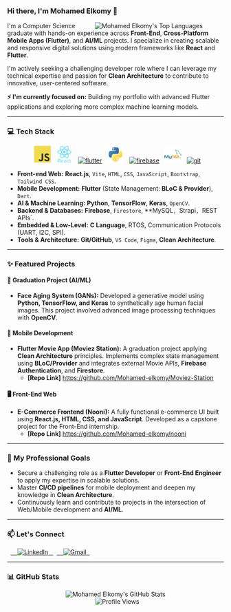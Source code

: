 ### Hi there, I'm Mohamed Elkomy 👋

<img align="right" width="300" src="https://github-readme-stats.vercel.app/api/top-langs/?username=Mohamed-elkomy&layout=compact&langs_count=8&theme=dracula" alt="Mohamed Elkomy's Top Languages" />

I'm a Computer Science graduate with hands-on experience across **Front-End**, **Cross-Platform Mobile Apps (Flutter)**, and **AI/ML** projects. I specialize in creating scalable and responsive digital solutions using modern frameworks like **React** and **Flutter**.

I'm actively seeking a challenging developer role where I can leverage my technical expertise and passion for **Clean Architecture** to contribute to innovative, user-centered software.

**⚡ I'm currently focused on:** Building my portfolio with advanced Flutter applications and exploring more complex machine learning models.

---

### 💻 Tech Stack

<p align="center">
  <a href="https://developer.mozilla.org/en-US/docs/Web/JavaScript" target="_blank" rel="noreferrer"><img src="https://raw.githubusercontent.com/devicons/devicon/master/icons/javascript/javascript-original.svg" alt="javascript" width="40" height="40"/></a>
  <a href="https://reactjs.org/" target="_blank" rel="noreferrer"><img src="https://raw.githubusercontent.com/devicons/devicon/master/icons/react/react-original-wordmark.svg" alt="react" width="40" height="40"/></a>
  <a href="https://flutter.dev" target="_blank" rel="noreferrer"><img src="https://www.vectorlogo.zone/logos/flutterio/flutterio-icon.svg" alt="flutter" width="40" height="40"/></a>
  <a href="https://www.python.org" target="_blank" rel="noreferrer"><img src="https://raw.githubusercontent.com/devicons/devicon/master/icons/python/python-original.svg" alt="python" width="40" height="40"/></a>
  <a href="https://firebase.google.com/" target="_blank" rel="noreferrer"><img src="https://www.vectorlogo.zone/logos/firebase/firebase-icon.svg" alt="firebase" width="40" height="40"/></a>
  <a href="https://www.mysql.com/" target="_blank" rel="noreferrer"><img src="https://raw.githubusercontent.com/devicons/devicon/master/icons/mysql/mysql-original-wordmark.svg" alt="mysql" width="40" height="40"/></a>
  <a href="https://git-scm.com/" target="_blank" rel="noreferrer"><img src="https://www.vectorlogo.zone/logos/git-scm/git-scm-icon.svg" alt="git" width="40" height="40"/></a>
</p>

* **Front-end Web:** **React.js**, `Vite`, `HTML`, `CSS`, `JavaScript`, `Bootstrap`, `Tailwind CSS`.
* **Mobile Development:** **Flutter** (State Management: **BLoC & Provider**), `Dart`.
* **AI & Machine Learning:** **Python**, **TensorFlow**, **Keras**, `OpenCV`.
* **Backend & Databases:** **Firebase**, `Firestore`, **MySQL`, `Strapi`, `REST APIs`.
* **Embedded & Low-Level:** **C Language**, RTOS, Communication Protocols (UART, I2C, SPI).
* **Tools & Architecture:** **Git/GitHub**, `VS Code`, `Figma`, **Clean Architecture**.

---

### ✨ Featured Projects

#### 🧠 Graduation Project (AI/ML)
* **Face Aging System (GANs):** Developed a generative model using **Python, TensorFlow, and Keras** to synthetically age human facial images. This project involved advanced image processing techniques with **OpenCV**.

#### 📱 Mobile Development
* **Flutter Movie App (Moviez Station):** A graduation project applying **Clean Architecture** principles. Implements complex state management using **BLoC/Provider** and integrates external Movie APIs, **Firebase Authentication**, and **Firestore**.
  * **[Repo Link]** https://github.com/Mohamed-elkomy/Moviez-Station

#### 🖥️ Front-End Web
* **E-Commerce Frontend (Nooni):** A fully functional e-commerce UI built using **React.js, HTML, CSS, and JavaScript**. Developed as a capstone project for the Front-End internship.
  * **[Repo Link]** https://github.com/Mohamed-elkomy/nooni

---

### 🎯 My Professional Goals

* Secure a challenging role as a **Flutter Developer** or **Front-End Engineer** to apply my expertise in scalable solutions.
* Master **CI/CD pipelines** for mobile deployment and deepen my knowledge in **Clean Architecture**.
* Continuously learn and contribute to projects in the intersection of Web/Mobile development and **AI/ML**.

---

### 📫 Let's Connect

<p align="left">
  <a href="https://www.linkedin.com/in/mohamed-magdy-elkomy" target="_blank">
    <img src="https://img.shields.io/badge/LinkedIn-0077B5?style=for-the-badge&logo=linkedin&logoColor=white" alt="LinkedIn">
  </a>
  <a href="mailto:mohamedmagdyelkomy53@gmail.com">
    <img src="https://img.shields.io/badge/Gmail-D14836?style=for-the-badge&logo=gmail&logoColor=white" alt="Gmail">
  </a>
</p>

---

### 📊 GitHub Stats

<p align="center">
  <img src="https://github-readme-stats.vercel.app/api?username=Mohamed-elkomy&show_icons=true&theme=dracula&include_all_commits=true&count_private=true" alt="Mohamed Elkomy's GitHub Stats" />
  <br/>
  <img src="https://komarev.com/ghpvc/?username=Mohamed-elkomy&style=flat-square&color=blueviolet" alt="Profile Views"/>
</p>
